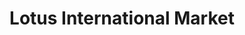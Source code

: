 ---
title: "Lotus International Market"
url: /mesa/lotus-international-market/
shop: supermarket
---